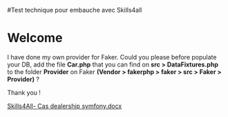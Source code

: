 #Test technique pour embauche avec Skills4all

# Welcome

I have done my own provider for Faker.
Could you please before populate your DB, add the file **Car.php** that you can find on **src > DataFixtures.php** to the folder **Provider** on Faker **(Vendor > fakerphp > faker > src > Faker > Provider)** ?

Thank you !

[Skills4All- Cas dealership symfony.docx](https://github.com/Blinkriss/skill4all/files/10141501/Skills4All-.Cas.dealership.symfony.docx)


